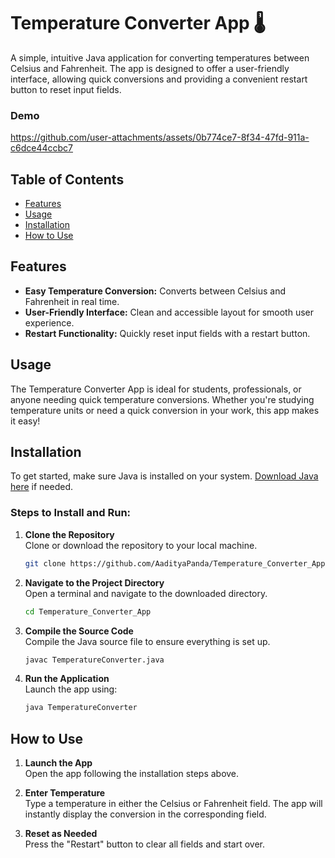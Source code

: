 # Temperature Converter App 🌡️

A simple, intuitive Java application for converting temperatures between Celsius and Fahrenheit. The app is designed to offer a user-friendly interface, allowing quick conversions and providing a convenient restart button to reset input fields.

### Demo
https://github.com/user-attachments/assets/0b774ce7-8f34-47fd-911a-c6dce44ccbc7

## Table of Contents
- [Features](#features)
- [Usage](#usage)
- [Installation](#installation)
- [How to Use](#how-to-use)

## Features

- **Easy Temperature Conversion:** Converts between Celsius and Fahrenheit in real time.
- **User-Friendly Interface:** Clean and accessible layout for smooth user experience.
- **Restart Functionality:** Quickly reset input fields with a restart button.

## Usage

The Temperature Converter App is ideal for students, professionals, or anyone needing quick temperature conversions. Whether you're studying temperature units or need a quick conversion in your work, this app makes it easy!

## Installation

To get started, make sure Java is installed on your system. [Download Java here](https://www.oracle.com/java/technologies/javase-jdk11-downloads.html) if needed.

### Steps to Install and Run:

1. **Clone the Repository**  
   Clone or download the repository to your local machine.
   ```bash
   git clone https://github.com/AadityaPanda/Temperature_Converter_App.git
   ```

2. **Navigate to the Project Directory**  
   Open a terminal and navigate to the downloaded directory.
   ```bash
   cd Temperature_Converter_App
   ```

3. **Compile the Source Code**  
   Compile the Java source file to ensure everything is set up.
   ```bash
   javac TemperatureConverter.java
   ```

4. **Run the Application**  
   Launch the app using:
   ```bash
   java TemperatureConverter
   ```

## How to Use

1. **Launch the App**  
   Open the app following the installation steps above.

2. **Enter Temperature**  
   Type a temperature in either the Celsius or Fahrenheit field. The app will instantly display the conversion in the corresponding field.

3. **Reset as Needed**  
   Press the "Restart" button to clear all fields and start over.
